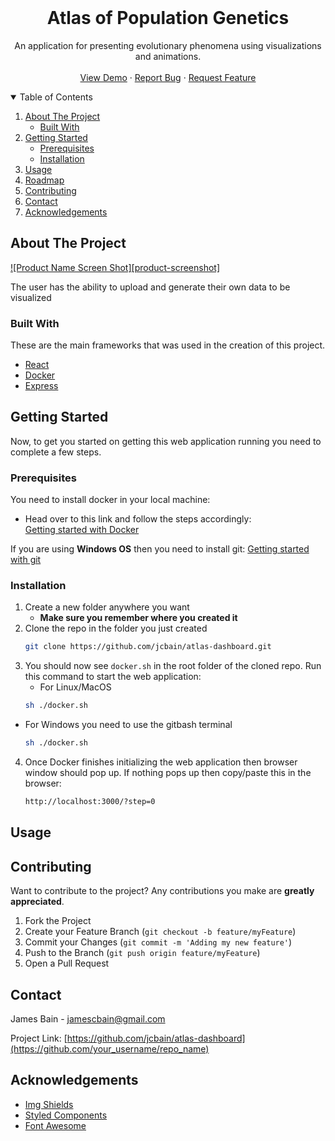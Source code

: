 <!-- PROJECT LOGO -->
<br />
<p align="center">
  <h1 align="center">Atlas of Population Genetics</h1>

  <p align="center">
    An application for presenting evolutionary phenomena using visualizations and animations.
    <br />
    <br />
    <a href="#">View Demo</a>
    ·
    <a href="https://github.com/jcbain/popgen-atlas/issues">Report Bug</a>
    ·
    <a href="https://github.com/jcbain/popgen-atlas/issues">Request Feature</a>
  </p>
</p>



<!-- TABLE OF CONTENTS -->
<details open="open">
  <summary>Table of Contents</summary>
  <ol>
    <li>
      <a href="#about-the-project">About The Project</a>
      <ul>
        <li><a href="#built-with">Built With</a></li>
      </ul>
    </li>
    <li>
      <a href="#getting-started">Getting Started</a>
      <ul>
        <li><a href="#prerequisites">Prerequisites</a></li>
        <li><a href="#installation">Installation</a></li>
      </ul>
    </li>
    <li><a href="#usage">Usage</a></li>
    <li><a href="#roadmap">Roadmap</a></li>
    <li><a href="#contributing">Contributing</a></li>
    <li><a href="#contact">Contact</a></li>
    <li><a href="#acknowledgements">Acknowledgements</a></li>
  </ol>
</details>



<!-- ABOUT THE PROJECT -->
## About The Project

[![Product Name Screen Shot][product-screenshot]](https://example.com)

The user has the ability to upload and generate their own data to be visualized

### Built With

These are the main frameworks that was used in the creation of this project.
* [React](https://reactjs.org/)
* [Docker](https://www.docker.com/)
* [Express](https://expressjs.com/)



<!-- GETTING STARTED -->
## Getting Started

Now, to get you started on getting this web application running you need to complete a few steps.

### Prerequisites

You need to install docker in your local machine:
* Head over to this link and follow the steps accordingly: 
  <br/>
  [Getting started with Docker](https://docs.docker.com/get-docker/)
  
If you are using **Windows OS** then you need to install git:
[Getting started with git](https://git-scm.com/downloads)

### Installation

1. Create a new folder anywhere you want 
   * **Make sure you remember where you created it**
2. Clone the repo in the folder you just created
   ```sh
   git clone https://github.com/jcbain/atlas-dashboard.git
   ```
3. You should now see `docker.sh` in the root folder of the cloned repo. Run this command to start the web application:
   * For Linux/MacOS
    ```sh
    sh ./docker.sh
    ```
  * For Windows you need to use the gitbash terminal
    ```sh
    sh ./docker.sh
    ```
4. Once Docker finishes initializing the web application then browser window should pop up. If nothing pops up then copy/paste this in the browser:
    ```sh
    http://localhost:3000/?step=0
    ```



<!-- USAGE EXAMPLES -->
## Usage


<!-- CONTRIBUTING -->
## Contributing

Want to contribute to the project? Any contributions you make are **greatly appreciated**.

1. Fork the Project
2. Create your Feature Branch (`git checkout -b feature/myFeature`)
3. Commit your Changes (`git commit -m 'Adding my new feature'`)
4. Push to the Branch (`git push origin feature/myFeature`)
5. Open a Pull Request


<!-- CONTACT -->
## Contact

James Bain - jamescbain@gmail.com

Project Link: [https://github.com/jcbain/atlas-dashboard](https://github.com/your_username/repo_name)



<!-- ACKNOWLEDGEMENTS -->
## Acknowledgements
* [Img Shields](https://shields.io)
* [Styled Components](https://styled-components.com/)
* [Font Awesome](https://fontawesome.com)





<!-- MARKDOWN LINKS & IMAGES -->
<!-- https://www.markdownguide.org/basic-syntax/#reference-style-links -->

